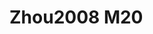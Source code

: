 <a name="material" />

# Zhou2008 M20
<script type="application/ld+json">
  {
    "@context": "https://schema.org/",
    "@type": "ChemicalSubstance",
    "http://purl.org/dc/terms/conformsTo":
      {
        "@type": "CreativeWork",
        "@id": "https://bioschemas.org/profiles/ChemicalSubstance/0.4-RELEASE/"
      },
    "@id": "https://egonw.github.io/nanowiki/nanowiki232.html#material",
    "name": "Zhou2008 M20",
    "sameAs": "http://127.0.0.1/mediawiki/index.php/Special:URIResolver/Zhou2008_M20"
  }
</script>

